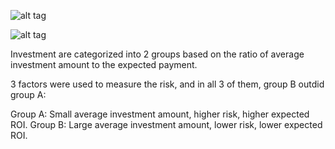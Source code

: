 ![alt tag](https://cloud.githubusercontent.com/assets/10266642/23363730/a731bea4-fd2e-11e6-9320-069cf747cd9d.png)

![alt tag](https://cloud.githubusercontent.com/assets/10266642/23363766/dfc1ea3c-fd2e-11e6-9055-4e6269dab76f.png)

Investment are categorized into 2 groups based on the ratio of average investment amount to the expected payment.

3 factors were used to measure the risk, and in all 3 of them, group B outdid group A:

Group A: Small average investment amount, higher risk, higher expected ROI.
Group B: Large average investment amount, lower risk, lower expected ROI.
